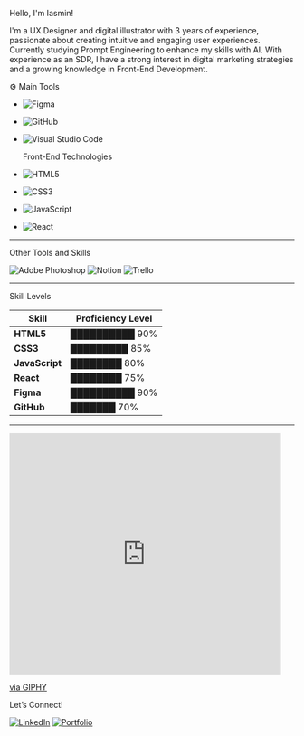 Hello, I'm Iasmin!

I'm a UX Designer and digital illustrator with 3 years of experience, passionate about creating intuitive and engaging user experiences. Currently studying Prompt Engineering to enhance my skills with AI. With experience as an SDR, I have a strong interest in digital marketing strategies and a growing knowledge in Front-End Development.

⚙ Main Tools

- ![Figma](https://img.shields.io/badge/Figma-%23F24E1E.svg?style=for-the-badge&logo=figma&logoColor=white)
- ![GitHub](https://img.shields.io/badge/GitHub-%23121011.svg?style=for-the-badge&logo=github&logoColor=white)
- ![Visual Studio Code](https://img.shields.io/badge/VS%20Code-%23007ACC.svg?style=for-the-badge&logo=visual-studio-code&logoColor=white) 

  Front-End Technologies
- ![HTML5](https://img.shields.io/badge/HTML5-%23E34F26.svg?style=for-the-badge&logo=html5&logoColor=white)
- ![CSS3](https://img.shields.io/badge/CSS3-%231572B6.svg?style=for-the-badge&logo=css3&logoColor=white)
- ![JavaScript](https://img.shields.io/badge/JavaScript-%23F7DF1E.svg?style=for-the-badge&logo=javascript&logoColor=black)
-  ![React](https://img.shields.io/badge/React-%2361DAFB.svg?style=for-the-badge&logo=react&logoColor=black)

---

Other Tools and Skills

 ![Adobe Photoshop](https://img.shields.io/badge/Adobe%20Photoshop-%2331A8FF.svg?style=for-the-badge&logo=adobe-photoshop&logoColor=white) 
 ![Notion](https://img.shields.io/badge/Notion-%23000000.svg?style=for-the-badge&logo=notion&logoColor=white) 
 ![Trello](https://img.shields.io/badge/Trello-%23026AA7.svg?style=for-the-badge&logo=trello&logoColor=white) 

---

 Skill Levels

| Skill       | Proficiency Level        |
|-------------|---------------------------|
| **HTML5**   | ██████████ 90%            |
| **CSS3**    | █████████ 85%             |
| **JavaScript** | ████████ 80%           |
| **React**   | ████████ 75%              |
| **Figma**   | ██████████ 90%            |
| **GitHub**  | ███████ 70%               

---
<iframe src="https://giphy.com/embed/0hv8d4HrDVI6m7w7pF" width="480" height="427" style="" frameBorder="0" class="giphy-embed" allowFullScreen></iframe><p><a href="https://giphy.com/gifs/loop-trippy-3d-0hv8d4HrDVI6m7w7pF">via GIPHY</a></p>

Let’s Connect!

[![LinkedIn](https://img.shields.io/badge/LinkedIn-%230077B5.svg?style=for-the-badge&logo=linkedin&logoColor=white)](https://www.linkedin.com/in/your-linkedin) 
[![Portfolio](https://img.shields.io/badge/Portfolio-%23000000.svg?style=for-the-badge&logoColor=white)](https://yourportfolio.com)
